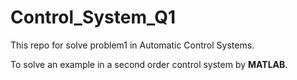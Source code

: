 # Control_System_Q1
This repo for solve problem1 in Automatic Control Systems.

To solve an example in a second order control system by **MATLAB**.

